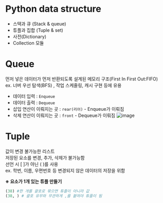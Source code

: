 # Python data structure
- 스택과 큐 (Stack & queue)
- 튜플과 집합 (Tuple & set)
- 사전(Dictionary)
- Collection 모듈

# Queue
먼저 넣은 데이터가 먼저 반환되도록 설계된 메모리 구조(First In First Out:FIFO)<br>
ex. 너버 우선 탐색(BFS) , 작업 스케줄링, 캐시 구현 등에 유용
- 데이터 입력 : ```Enqueue```
- 데이터 출력 : ```Dequeue```
- 삽입 연산이 이뤄지는 곳 : ```rear(리어)``` - Enqueue가 이뤄짐
- 삭제 연산이 이뤄지는 곳 : ```front``` - Dequeue가 이뤄짐
![image](https://github.com/RohDonghee/Daily-Check/assets/143873915/65b626ff-a21f-4e96-a717-0539077be1e2)

# Tuple
값이 변경 불가능한 리스트 <br>
저장된 요소를 변경, 추가, 삭제가 불가능함<br>
선언 시 [ ]가 아닌 ( )를 사용<br>
ex. 학번, 이름, 우편번호 등 변경되지 않은 데이터의 저장을 위함

**※ 요소가 1개 있는 튜플 만들기**
```python
(38) #한 개를 괄호로 묶으면 튜플이 아니라 값
(38, ) # 괄호 유무와 무관하게 ,를 붙여야 튜플이 됨 
```
